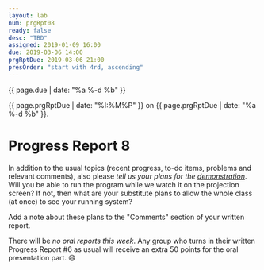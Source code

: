 ```yaml
---
layout: lab
num: prgRpt08
ready: false
desc: "TBD"
assigned: 2019-01-09 16:00
due: 2019-03-06 14:00
prgRptDue: 2019-03-06 21:00
presOrder: "start with 4rd, ascending"
---
```


{{ page.due | date: "%a %-d %b" }}

{{ page.prgRptDue | date: "%I:%M%P" }} on {{ page.prgRptDue | date: "%a %-d %b" }}. 

# Progress Report 8

In addition to the usual topics (recent progress, to-do items,
problems and relevant comments), also please <em>tell us your plans for the
<a href="demo.html">demonstration</a></em>.
Will you be able to run the program while we watch it on the projection screen? If not,
then what are your substitute plans to allow the whole class (at once) to see your
running system?

Add a note about these plans to the "Comments" section of your written report.

There will be *no oral reports this week*. Any group who turns in their written
Progress Report #6 as usual will receive an extra 50 points for the oral
presentation part. :smile: 

